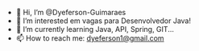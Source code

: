 - 👋 Hi, I’m @Dyeferson-Guimaraes
- 👀 I’m interested  em vagas para Desenvolvedor Java!
- 🌱 I’m currently learning  Java, API, Spring, GIT...
- 📫 How to reach me: dyeferson1@gmail.com

<!---
Dyeferson-Guimaraes/Dyeferson-Guimaraes is a ✨ special ✨ repository because its `README.md` (this file) appears on your GitHub profile.
You can click the Preview link to take a look at your changes.
--->
